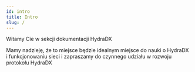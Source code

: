 ```yaml
---
id: intro
title: Intro
slug: /
---
```


Witamy Cie w sekcji dokumentacji HydraDX

Mamy nadzieję, że to miejsce będzie idealnym miejsce do nauki o HydraDX i funkcjonowaniu sieci i zapraszamy do czynnego udziału w rozwoju protokołu HydraDX

